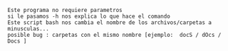     Este programa no requiere parametros
    si le pasamos -h nos explica lo que hace el comando
    Este script bash nos cambia el nombre de los archivos/carpetas a minusculas...
    posible bug : carpetas con el mismo nombre [ejemplo:  docS / dOcs / Docs ]